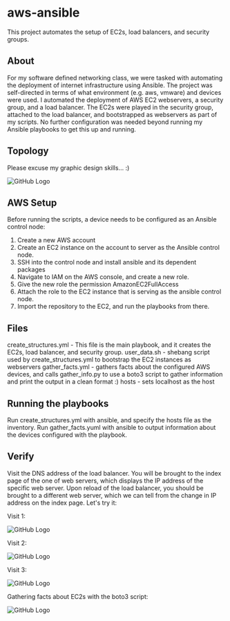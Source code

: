 # aws-ansible
This project automates the setup of EC2s, load balancers, and security groups.

## About

For my software defined networking class, we were tasked with automating the deployment of internet infrastructure using Ansible. The project was self-directed in terms of what environment (e.g. aws, vmware) and devices were used. I automated the deployment of AWS EC2 webservers, a security group, and a load balancer. The EC2s were played in the security group, attached to the load balancer, and bootstrapped as webservers as part of my scripts. No further configuration was needed beyond running my Ansible playbooks to get this up and running.

## Topology

Please excuse my graphic design skills... :)

![GitHub Logo](https://i.imgur.com/gchQMb2.png)

## AWS Setup

Before running the scripts, a device needs to be configured as an Ansible control node:
1.	Create a new AWS account
2.	Create an EC2 instance on the account to server as the Ansible control node.
3.	SSH into the control node and install ansible and its dependent packages
4.	Navigate to IAM on the AWS console, and create a new role.
5.	Give the new role the permission AmazonEC2FullAccess
6.	Attach the role to the EC2 instance that is serving as the ansible control node.
7.	Import the repository to the EC2, and run the playbooks from there.

## Files

create_structures.yml - This file is the main playbook, and it creates the EC2s, load balancer, and security group.
user_data.sh - shebang script used by create_structures.yml to bootstrap the EC2 instances as webservers
gather_facts.yml - gathers facts about the configured AWS devices, and calls gather_info.py to use a boto3 script to gather information and print the output in a clean format :)
hosts - sets localhost as the host

## Running the playbooks

Run create_structures.yml with ansible, and specify the hosts file as the inventory.
Run gather_facts.yuml with ansible to output information about the devices configured with the playbook.

## Verify

Visit the DNS address of the load balancer. You will be brought to the index page of the one of web servers, which displays the IP address of the specific web server. Upon reload of the load balancer, you should be brought to a different web server, which we can tell from the change in IP address on the index page. Let's try it:

Visit 1:

![GitHub Logo](https://i.imgur.com/bmDr7Dn.png)

Visit 2:

![GitHub Logo](https://i.imgur.com/Fexl1Na.png)

Visit 3:

![GitHub Logo](https://i.imgur.com/ROBuA0g.png)

Gathering facts about EC2s with the boto3 script:

![GitHub Logo](https://i.imgur.com/smf3eEq.png)

